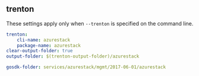
## trenton

These settings apply only when `--trenton` is specified on the command line.

``` yaml $(trenton)
trenton:
    cli-name: azurestack
    package-name: azurestack
clear-output-folder: true
output-folder: $(trenton-output-folder)/azurestack
```

``` yaml $(tag)=='package-2017-06-01' && $(trenton)
gosdk-folder: services/azurestack/mgmt/2017-06-01/azurestack
```
